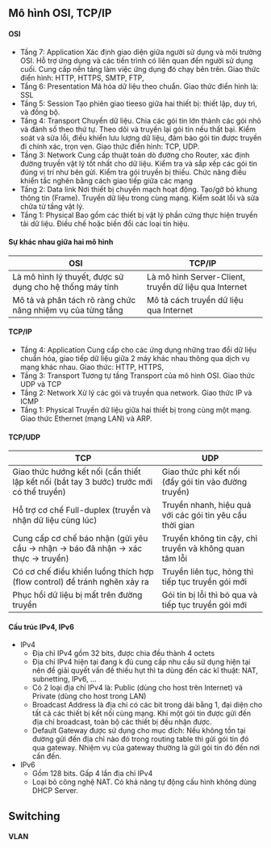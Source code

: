## Mô hình OSI, TCP/IP
#### OSI
- Tầng 7: Application Xác định giao diện giữa người sử dụng và môi trường OSI. Hỗ trợ ứng dụng và các tiến trình có liên quan đến người sử dụng cuối. Cung cấp nền tảng làm việc ứng dụng đó chạy bên trên. Giao thức điển hình: HTTP, HTTPS, SMTP, FTP, 
- Tầng 6: Presentation Mã hóa dữ liệu theo chuẩn. Giao thức điển hình là: SSL
- Tầng 5: Session Tạo phiên giao tieeso giữa hai thiết bị: thiết lập, duy trì, và đồng bộ. 
- Tầng 4: Transport Chuyển dữ liệu. Chia các gói tin lớn thành các gói nhỏ và đánh số theo thứ tự. Theo dõi và truyền lại gói tin nếu thất bại. Kiểm soát và sửa lỗi, điều khiển lưu lượng dữ liệu, đảm bảo gói tin được truyền đi chính xác, trọn vẹn. Giao thức điển hình: TCP, UDP.
- Tầng 3: Network Cung cấp thuật toán dò đường cho Router, xác định đường truyền vật lý tốt nhất cho dữ liệu. Kiểm tra và sắp xếp các gói tin đúng vị trí như bên gửi. Kiểm tra gói truyền bị thiếu. Chức năng điều khiển tắc nghẽn bằng cách giao tiếp giữa các mạng 
- Tầng 2: Data link Nơi thiết bị chuyển mạch hoạt động. Tạo/gỡ bỏ khung thông tin (Frame). Truyền dữ liệu trong cùng mạng. Kiểm soát lỗi và sửa chữa từ tầng vật lý. 
- Tầng 1: Physical Bao gồm các thiết bị vật lý phần cứng thực hiện truyền tải dữ liệu. Điều chế hoặc biến đổi các loại tín hiệu.
#### Sự khác nhau giữa hai mô hình
|OSI|TCP/IP|
|---------|--------|
|Là mô hình lý thuyết, được sử dụng cho hệ thống máy tính|Là mô hình Server-Client, truyền dữ liệu qua Internet|
|Mô tả và phân tách rõ ràng chức năng nhiệm vụ của từng tầng|Mô tả cách truyền dữ liệu qua Internet|
#### TCP/IP
- Tầng 4: Application Cung cấp cho các ứng dụng những trao đổi dữ liệu chuẩn hóa, giao tiếp dữ liệu giữa 2 máy khác nhau thông qua dịch vụ mạng khác nhau. Giao thức: HTTP, HTTPS, 
- Tầng 3: Transport Tương tự tầng Transport của mô hình OSI. Giao thức UDP và TCP
- Tầng 2: Network Xử lý các gói và truyền qua network. Giao thức IP và ICMP 
- Tầng 1: Physical Truyền dữ liệu giữa hai thiết bị trong cùng một mạng. Giao thức Ethernet (mạng LAN) và ARP. 
#### TCP/UDP
|TCP|UDP|
|------|-----|
|Giao thức hướng kết nối (cần thiết lập kết nối (bắt tay 3 bước) trước mới có thể truyền)|Giao thức phi kết nối (đẩy gói tin vào đường truyền)|
|Hỗ trợ cơ chế Full-duplex (truyền và nhận dữ liệu cùng lúc)|Truyền nhanh, hiệu quả với các gói tin yêu cầu thời gian|
|Cung cấp cơ chế báo nhận (gửi yêu cầu → nhận → báo đã nhận → xác thực → truyền)|Truyền không tin cậy, chỉ truyền và không quan tâm lỗi|
|Có cơ chế điều khiển luồng thích hợp (flow control) để tránh nghẽn xảy ra|Truyền liên tục, hỏng thì tiếp tục truyền gói mới|
|Phục hồi dữ liệu bị mất trên đường truyền|Gói tin bị lỗi thì bỏ qua và tiếp tục truyền gói mới|
#### Cấu trúc IPv4, IPv6
- IPv4
  - Địa chỉ IPv4 gồm 32 bits, được chia đều thành 4 octets
  - Địa chỉ IPv4 hiện tại đang k đủ cung cấp nhu cầu sử dụng hiện tại nên để giải quyết vấn đề thiếu hụt thì ta dùng đến các kĩ thuật: NAT, subnetting, IPv6, ...
  - Có 2 loại địa chỉ IPv4 là: Public (dùng cho host trên Internet) và Private (dùng cho host trong LAN) 
  - Broadcast Address là địa chỉ có các bit trong dải bằng 1, đại diện cho tất cả các thiết bị kết nối cùng mạng. Khi một gói tin được gửi đến địa chỉ broadcast, toàn bộ các thiết bị đều nhận được.
  - Default Gateway được sử dụng cho mục đích: Nếu không tồn tại đường gửi đến địa chỉ nào đó trong routing table thì gửi gói tin đó qua gateway. Nhiệm vụ của gateway thường là gửi gói tin đó đến nơi cần đến. 
- IPv6
  - Gồm 128 bits. Gấp 4 lần địa chỉ IPv4
  - Loại bỏ công nghệ NAT. Có khả năng tự động cấu hình không dùng DHCP Server. 
## Switching 
#### VLAN

